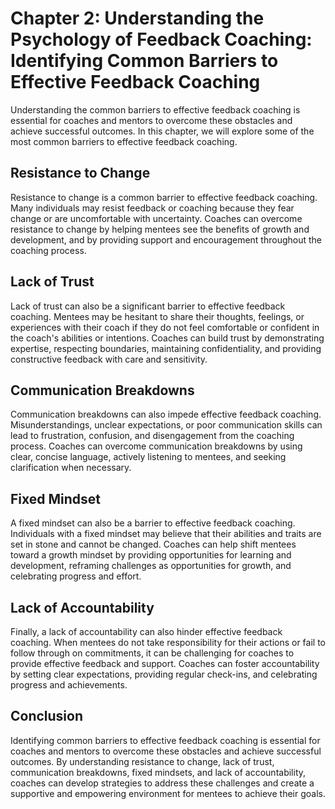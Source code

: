 Chapter 2: Understanding the Psychology of Feedback Coaching: Identifying Common Barriers to Effective Feedback Coaching
========================================================================================================================

Understanding the common barriers to effective feedback coaching is essential for coaches and mentors to overcome these obstacles and achieve successful outcomes. In this chapter, we will explore some of the most common barriers to effective feedback coaching.

Resistance to Change
--------------------

Resistance to change is a common barrier to effective feedback coaching. Many individuals may resist feedback or coaching because they fear change or are uncomfortable with uncertainty. Coaches can overcome resistance to change by helping mentees see the benefits of growth and development, and by providing support and encouragement throughout the coaching process.

Lack of Trust
-------------

Lack of trust can also be a significant barrier to effective feedback coaching. Mentees may be hesitant to share their thoughts, feelings, or experiences with their coach if they do not feel comfortable or confident in the coach's abilities or intentions. Coaches can build trust by demonstrating expertise, respecting boundaries, maintaining confidentiality, and providing constructive feedback with care and sensitivity.

Communication Breakdowns
------------------------

Communication breakdowns can also impede effective feedback coaching. Misunderstandings, unclear expectations, or poor communication skills can lead to frustration, confusion, and disengagement from the coaching process. Coaches can overcome communication breakdowns by using clear, concise language, actively listening to mentees, and seeking clarification when necessary.

Fixed Mindset
-------------

A fixed mindset can also be a barrier to effective feedback coaching. Individuals with a fixed mindset may believe that their abilities and traits are set in stone and cannot be changed. Coaches can help shift mentees toward a growth mindset by providing opportunities for learning and development, reframing challenges as opportunities for growth, and celebrating progress and effort.

Lack of Accountability
----------------------

Finally, a lack of accountability can also hinder effective feedback coaching. When mentees do not take responsibility for their actions or fail to follow through on commitments, it can be challenging for coaches to provide effective feedback and support. Coaches can foster accountability by setting clear expectations, providing regular check-ins, and celebrating progress and achievements.

Conclusion
----------

Identifying common barriers to effective feedback coaching is essential for coaches and mentors to overcome these obstacles and achieve successful outcomes. By understanding resistance to change, lack of trust, communication breakdowns, fixed mindsets, and lack of accountability, coaches can develop strategies to address these challenges and create a supportive and empowering environment for mentees to achieve their goals.
